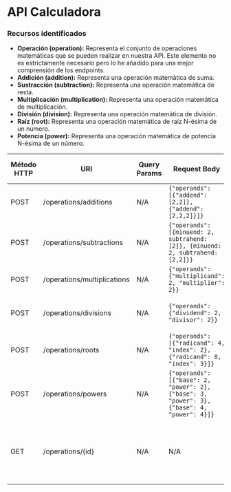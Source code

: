# API Calculadora #

### Recursos identificados ###

- **Operación (operation):** Representa el conjunto de operaciones matemáticas que se pueden realizar en nuestra API. Este elemento no es estrictamente necesario pero lo he añadido para una mejor comprensión de los endpoints.
- **Addición (addition):** Representa una operación matemática de suma.
- **Sustracción (subtraction):** Representa una operación matemática de resta.
- **Multiplicación (multiplication):** Representa una operación matemática de multiplicación.
- **División (division):** Representa una operación matemática de división.
- **Raíz (root):** Representa una operación matemática de raíz N-ésima de un número.
- **Potencia (power):** Representa una operación matemática de potencia N-ésima de un número.

| Método HTTP | URI                         | Query Params | Request Body                                                                                  | Response Body                                                                                        | Códigos HTTP de respuesta |
|-------------|-----------------------------|--------------|-----------------------------------------------------------------------------------------------|------------------------------------------------------------------------------------------------------|---------------------------|
| POST        | /operations/additions       | N/A          | ``{"operands": [{"addend": [2,2]}, {"addend": [2,2,2]}]}``                                    | ``{"id": 1, "result": [4,6]}``                                                                       | 201, 400, 500             |
| POST        | /operations/subtractions    | N/A          | ``{"operands": [{minuend: 2, subtrahend: [2]}, {minuend: 2, subtrahend: [2,2]}}``             | ``{"id": 2, "result": [0,-2]}``                                                                      | 201, 400, 500             |
| POST        | /operations/multiplications | N/A          | ``{"operands": {"multiplicand": 2, "multiplier": 2}}``                                        | ``{"id": 3, "result": 4}``                                                                           | 201, 400, 500             |
| POST        | /operations/divisions       | N/A          | ``{"operands": {"dividend": 2, "divisor": 2}}``                                               | ``{"id": 4, "quotient": 1, "remainder": 0}``                                                         | 201, 400, 500             |
| POST        | /operations/roots           | N/A          | ``{"operands": [{"radicand": 4, "index": 2}, {"radicand": 8, "index": 3}]}``                  | ``{"id": 5, "result": [2, 2]}``                                                                      | 201, 400, 500             |
| POST        | /operations/powers          | N/A          | ``{"operands": [{"base": 2, "power": 2}, {"base": 3, "power": 3}, {"base": 4, "power": 4}]}`` | ``{"id": 6, "result": [4, 27, 256]}``                                                                | 201, 400, 500             |
| GET         | /operations/{id}            | N/A          | N/A                                                                                           | ``{"operation": "addition", "operands": [{"addend": [2,2]}, {"addend": [2,2,2]}], "result": [4,6]}`` | 200, 404, 500             |